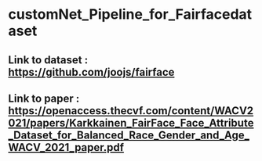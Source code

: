 # customNet_Pipeline_for_Fairfacedataset
## Link to dataset : https://github.com/joojs/fairface
## Link to paper : https://openaccess.thecvf.com/content/WACV2021/papers/Karkkainen_FairFace_Face_Attribute_Dataset_for_Balanced_Race_Gender_and_Age_WACV_2021_paper.pdf
